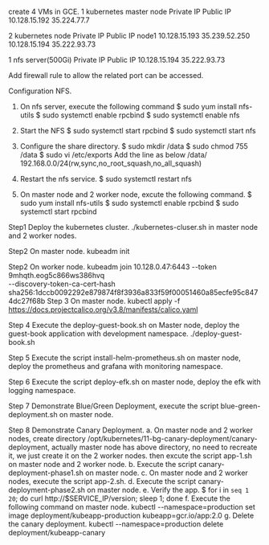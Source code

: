 create 4 VMs in GCE. 
1 kubernetes master node
Private IP    	Public IP 
10.128.15.192   35.224.77.7 

2 kubernetes node
Private IP    	Public IP 
node1
10.128.15.193	35.239.52.250   
10.128.15.194	35.222.93.73 

1 nfs server(500Gi)
Private IP    	Public IP 
10.128.15.194 	35.222.93.73  

Add firewall rule to allow the related port can be accessed.

Configuration NFS.
1. On nfs server, execute the following command
$ sudo yum install nfs-utils
$ sudo systemctl enable rpcbind
$ sudo systemctl enable nfs
2. Start the NFS
$ sudo systemctl start rpcbind
$ sudo systemctl start nfs
3. Configure the share directory.
$ sudo mkdir /data
$ sudo chmod 755 /data
$ sudo vi /etc/exports
Add the line as below
/data/     192.168.0.0/24(rw,sync,no_root_squash,no_all_squash)
4. Restart the nfs service.
$ sudo systemctl restart nfs

5. On master node and 2 worker node, excute the following command.
$ sudo yum install nfs-utils
$ sudo systemctl enable rpcbind
$ sudo systemctl start rpcbind


Step1 Deploy the kubernetes cluster.
./kubernetes-cluser.sh in master node and 2 worker nodes.

Step2 On master node.
kubeadm init

Step2 On worker node.
kubeadm join 10.128.0.47:6443 --token 9mhqth.eog5c866ws386hvq \
    --discovery-token-ca-cert-hash sha256:1dccb0092292e879874f8f3936a833f59f00051460a85ecfe95c8474dc27f68b
Step 3 On master node.
kubectl apply -f https://docs.projectcalico.org/v3.8/manifests/calico.yaml

Step 4 Execute the  deploy-guest-book.sh on Master node, deploy the guest-book application with development namespace.
./deploy-guest-book.sh

Step 5 Execute the script install-helm-prometheus.sh on master node, deploy the prometheus and grafana with monitoring namespace.

Step 6 Execute the script deploy-efk.sh on master node, deploy the efk with logging namespace.

Step 7 Demonstrate Blue/Green Deployment, execute the script blue-green-deployment.sh on master node.

Step 8 Demonstrate Canary Deployment.
a. On master node and 2 worker nodes, create directory /opt/kubernetes/11-bg-canary-deployment/canary-deployment, actually master node has above directory, no need to recreate it, we just create it on the 2 worker nodes. then excute the script app-1.sh on master node and 2 worker node.
b. Execute the script canary-deployment-phase1.sh on master node.
c. On master node and 2 worker nodes, execute the script app-2.sh.
d. Execute the script canary-deployment-phase2.sh on master node.
e. Verify the app.
 $ for i in `seq 1 20`; do curl http://$SERVICE_IP/version; sleep 1;  done
f. Execute the following command on master node.
 kubectl --namespace=production set image deployment/kubeapp-production kubeapp=gcr.io/app:2.0
g. Delete the canary deployment.
kubectl --namespace=production delete deployment/kubeapp-canary



